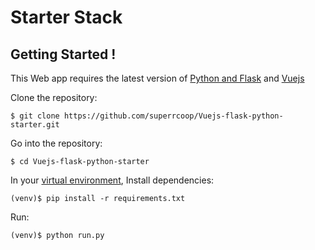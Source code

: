 # Starter Stack

Getting Started !
-------------------

This Web app requires the latest version of [Python and Flask](http://flask.pocoo.org) and [Vuejs](https://vuejs.org/v2/guide/)

Clone the repository:

`$ git clone https://github.com/superrcoop/Vuejs-flask-python-starter.git`

Go into the repository:

`$ cd Vuejs-flask-python-starter`

In your [virtual environment](https://docs.python.org/3/tutorial/venv.html), Install dependencies:

`(venv)$ pip install -r requirements.txt`

Run:

`(venv)$ python run.py`